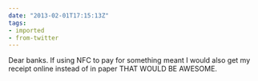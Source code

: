 ```yaml
---
date: "2013-02-01T17:15:13Z"
tags:
- imported
- from-twitter
---
```

Dear banks. If using NFC to pay for something meant I would also get my receipt online instead of in paper THAT WOULD BE AWESOME.
